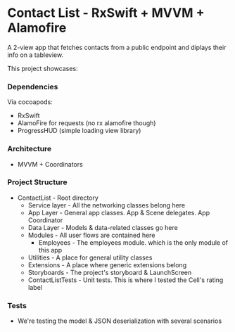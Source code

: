 #  Contact List - RxSwift + MVVM + Alamofire
A 2-view app that fetches contacts from a public endpoint and diplays their info on a tableview.

This project showcases: 

### Dependencies
Via cocoapods:
- RxSwift
- AlamoFire for requests (no rx alamofire though)
- ProgressHUD (simple loading view library)

### Architecture
- MVVM + Coordinators

### Project Structure
- ContactList - Root directory
    - Service layer - All the networking classes belong here
    - App Layer - General app classes. App & Scene delegates. App Coordinator
    - Data Layer - Models & data-related classes go here
    - Modules - All user flows are contained here
        - Employees - The employees module. which is the only module of this app
    - Utilities - A place for general utility classes
    - Extensions - A place where generic extensions belong
    - Storyboards - The project's storyboard & LaunchScreen
    - ContactListTests - Unit tests. This is where I tested the Cell's rating label


### Tests
- We're testing the model & JSON deserialization with several scenarios
